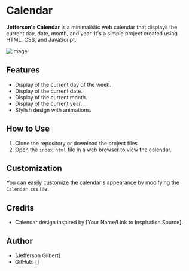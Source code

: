 # Calendar
**Jefferson's Calendar** is a minimalistic web calendar that displays the current day, date, month, and year. It's a simple project created using HTML, CSS, and JavaScript.

![image](https://github.com/utdjeff/demo-repo/assets/132472962/f2ec29c0-8ca6-4184-808c-a30349345ae3)
## Features

- Display of the current day of the week.
- Display of the current date.
- Display of the current month.
- Display of the current year.
- Stylish design with animations.

## How to Use

1. Clone the repository or download the project files.
2. Open the `index.html` file in a web browser to view the calendar.

## Customization

You can easily customize the calendar's appearance by modifying the `Calender.css` file.

## Credits

- Calendar design inspired by [Your Name/Link to Inspiration Source].

## Author

- [Jefferson Gilbert]
- GitHub: []


